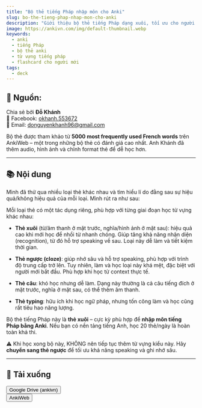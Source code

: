 ```yaml
---
title: "Bộ thẻ tiếng Pháp nhập môn cho Anki"
slug: bo-the-tieng-phap-nhap-mon-cho-anki
description: "Giới thiệu bộ thẻ tiếng Pháp dạng xuôi, tối ưu cho người mới bắt đầu học qua Anki."
image: https://ankivn.com/img/default-thumbnail.webp
keywords:
  - anki
  - tiếng Pháp
  - bộ thẻ anki
  - từ vựng tiếng pháp
  - flashcard cho người mới
tags:
  - deck
---
```


<!--truncate-->

## 📝 Nguồn:

Chia sẻ bởi **Đỗ Khánh**  
📘 Facebook: [okhanh.553672](https://www.facebook.com/okhanh.553672)  
📧 Email: donguyenkhanh96@gmail.com  

Bộ thẻ được tham khảo từ **5000 most frequently used French words** trên AnkiWeb – một trong những bộ thẻ có đánh giá cao nhất. Anh Khánh đã thêm audio, hình ảnh và chỉnh format thẻ để dễ học hơn.

---

## 📚 Nội dung

Mình đã thử qua nhiều loại thẻ khác nhau và tìm hiểu lí do đằng sau sự hiệu quả/không hiệu quả của mỗi loại. Mình rút ra như sau:

Mỗi loại thẻ có một tác dụng riêng, phù hợp với từng giai đoạn học từ vựng khác nhau:

- **Thẻ xuôi** (từ/âm thanh ở mặt trước, nghĩa/hình ảnh ở mặt sau): hiệu quả cao khi mới học để nhồi từ nhanh chóng. Giúp tăng khả năng nhận diện (recognition), từ đó hỗ trợ speaking về sau. Loại này dễ làm và tiết kiệm thời gian.

- **Thẻ ngược (cloze)**: giúp nhớ sâu và hỗ trợ speaking, phù hợp với trình độ trung cấp trở lên. Tuy nhiên, làm và học loại này khá mệt, đặc biệt với người mới bắt đầu. Phù hợp khi học từ context thực tế.

- **Thẻ câu**: khó học nhưng dễ làm. Dạng này thường là cả câu tiếng đích ở mặt trước, nghĩa ở mặt sau, có thể thêm âm thanh.

- **Thẻ typing**: hữu ích khi học ngữ pháp, nhưng tốn công làm và học cũng rất tiêu hao năng lượng.

Bộ thẻ tiếng Pháp này là **thẻ xuôi** – cực kỳ phù hợp để **nhập môn tiếng Pháp bằng Anki**. Nếu bạn có nền tảng tiếng Anh, học 20 thẻ/ngày là hoàn toàn khả thi.

⚠️ Khi học xong bộ này, KHÔNG nên tiếp tục thêm từ vựng kiểu này. Hãy **chuyển sang thẻ ngược** để tối ưu khả năng speaking và ghi nhớ sâu.

---

## 🔗 Tải xuống

<div style={{display: 'flex', justifyContent: 'left', gap: '20px'}}>
  <a href="https://drive.google.com/file/d/anki-deck-y-khoa">
    <button class="buttonPrimary" type="button">Google Drive (ankivn)</button>
  </a>
</div>

<div style={{display: 'flex', justifyContent: 'left', gap: '20px'}}>
  <a href="https://ankiweb.net/shared/info/123456789">
    <button class="buttonPrimary" type="button">AnkiWeb</button>
  </a>
</div>
